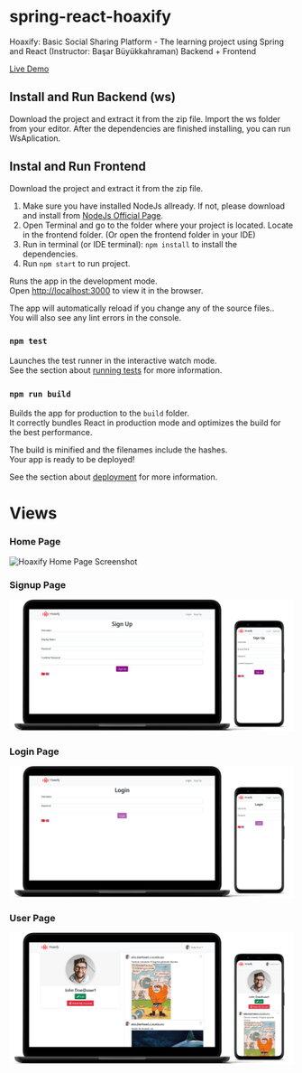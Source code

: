 # spring-react-hoaxify
Hoaxify: Basic Social Sharing Platform - The learning project using Spring and React (Instructor: Başar Büyükkahraman)
Backend + Frontend

[Live Demo](http://34.125.73.4/#/)


## Install and Run Backend (ws)

Download the project and extract it from the zip file. Import the ws folder from your editor. After the dependencies are finished installing, you can run WsAplication.


## Instal and Run Frontend

Download the project and extract it from the zip file.

1. Make sure you have installed NodeJs allready. If not, please download and install from [NodeJs Official Page](https://nodejs.org/en).
2. Open Terminal and go to the folder where your project is located. Locate in the frontend folder. (Or open the frontend folder in your IDE)
3. Run in terminal (or IDE terminal): ```npm install``` to install the dependencies.
4. Run `npm start` to run project.

Runs the app in the development mode.\
Open [http://localhost:3000](http://localhost:3000) to view it in the browser.

The app will automatically reload if you change any of the source files..\
You will also see any lint errors in the console.

### `npm test`

Launches the test runner in the interactive watch mode.\
See the section about [running tests](https://facebook.github.io/create-react-app/docs/running-tests) for more information.

### `npm run build`

Builds the app for production to the `build` folder.\
It correctly bundles React in production mode and optimizes the build for the best performance.

The build is minified and the filenames include the hashes.\
Your app is ready to be deployed!

See the section about [deployment](https://facebook.github.io/create-react-app/docs/deployment) for more information.


# Views

### Home Page
![Hoaxify Home Page Screenshot](https://raw.githubusercontent.com/barisertugrul/spring-react-hoaxify/master/assets/home-page.png)

### Signup Page
![Hoaxify Signup Page Screenshot](https://raw.githubusercontent.com/barisertugrul/spring-react-hoaxify/master/assets/signup-page.png)

### Login Page
![Hoaxify Login Page Screenshot](https://raw.githubusercontent.com/barisertugrul/spring-react-hoaxify/master/assets/login-page.png)

### User Page
![Hoaxify User Page Screenshot](https://raw.githubusercontent.com/barisertugrul/spring-react-hoaxify/master/assets/user-page.png)
